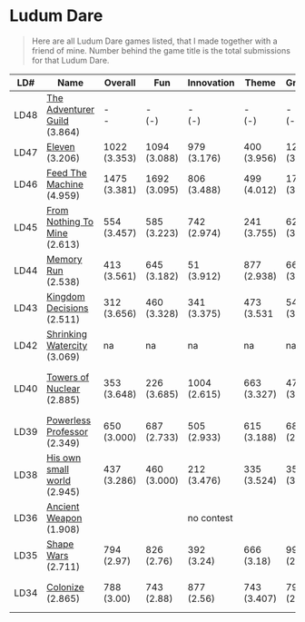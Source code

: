 # Ludum Dare

> Here are all Ludum Dare games listed, that I made together with a friend of mine.
> Number behind the game title is the total submissions for that Ludum Dare.



LD# | Name | Overall | Fun | Innovation | Theme | Graphics | Audio | Humor | Mood|Theme
--- |----|---------|-----|------------|-------|----------|-------|-------|-----|-----
LD48|[The Adventurer Guild](https://ldjam.com/events/ludum-dare/48/the-adventurer-guild)<br>(3.864)|-<br>-|-<br>(-)|-<br>(-)|-<br>(-)|-<br>(-)|na|-<br>(-)|-<br>(-)|Deeper And Deeper
LD47|[Eleven](https://ldjam.com/events/ludum-dare/47/eleven)<br>(3.206)|1022<br>(3.353)|1094<br>(3.088)|979<br>(3.176)|400<br>(3.956)|1254<br>(3.0)|na|1112<br>(2.207)|1190<br>(3.0)|Stuck In A Loop
LD46|[Feed The Machine](https://ldjam.com/events/ludum-dare/46/$198659)<br>(4.959)|1475<br>(3.381)|1692<br>(3.095)|806<br>(3.488)|499<br>(4.012)|1788<br>(3.167)|na|1262<br>(2.806)|1032<br>(3.488)|Keep It Alive
LD45|[From Nothing To Mine](https://ldjam.com/events/ludum-dare/45/from-nothing-to-mine)<br>(2.613)  |554<br>(3.457)|585<br>(3.223)|742<br>(2.974)|241<br>(3.755)|626<br>(3.426)|na|703<br>(2.411)|869<br>(2.913)|Start With Nothing
LD44|[Memory Run](https://ldjam.com/events/ludum-dare/44/memory-run) <br>(2.538)                     |413<br>(3.561)|645<br>(3.182)|51<br>(3.912)|877<br>(2.938)|660<br>(3.364)|na|592<br>(2.750)|623<br>(3.233)|Your Life Is Currency
LD43|[Kingdom Decisions](https://ldjam.com/events/ludum-dare/43/kingdom-decisions)  <br>(2.511)      |312<br>(3.656)|460<br>(3.328)|341<br>(3.375)|473<br>(3.531|547<br>(3.453)|na|523<br>(2.823)|699<br>(3.094)|Sacrifices Must Be Made
LD42|[Shrinking Watercity](https://ldjam.com/events/ludum-dare/42/shrinking-watercity) <br>(3.069)   |na|na|na|na|na|na|na|na|Running Out Of Space
LD40|[Towers of Nuclear](https://ldjam.com/events/ludum-dare/40/towers-for-nuclear)   <br>(2.885)     |353<br>(3.648)|226<br>(3.685)|1004<br>(2.615)|663<br>(3.327)|477<br>(3.648)|347<br>(3.404)|879<br>(2.227)|873<br>(2.875)|The More You Have The Worst It Is
LD39|[Powerless Professor](https://ldjam.com/events/ludum-dare/39/powerless-professor) <br>(2.349)   |650<br>(3.000)|687<br>(2.733)|505<br>(2.933)|615<br>(3.188)|689<br>(2.750)|na|350<br>(2.571)|781<br>(2.214)|Running Out Of Power
LD38|[His own small world](https://ldjam.com/events/ludum-dare/38/his-own-small-world)<br>(2.945)    |437<br>(3.286)|460<br>(3.000)|212<br>(3.476)|335<br>(3.524)|355<br>(3.619)|na|266<br>(2.947)|258<br>(3.474)|Small World
LD36|[Ancient Weapon](http://web.archive.org/web/20170918135511/http://ludumdare.com/compo/ludum-dare-36/?action=preview&uid=66047)<br>(1.908) |||no contest||||||Ancient Technology
LD35|[Shape Wars](http://web.archive.org/web/20170929220921/http://ludumdare.com/compo/ludum-dare-35/?action=preview&uid=66047)<br>(2.711)     |794<br>(2.97)|826<br>(2.76)|392<br>(3.24)|666<br>(3.18)|994<br>(2.39)|340<br>(3.25)|653<br>(2.21)|738<br>(2.84)|Shapeshift
LD34|[Colonize](http://web.archive.org/web/20161107044748/http://ludumdare.com/compo/ludum-dare-34/?action=preview&uid=66047)<br>(2.865)       |788<br>(3.00)|743<br>(2.88)|877<br>(2.56)|743<br>(3.407)|791<br>(2.87)|721<br>(1.50)|851<br>(1.57)|867<br>(2.64)|Two Button Controls, Growing
